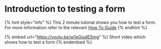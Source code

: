 # Introduction to testing a form

{% hint style="info" %}
This 2 minute tutorial shows you how to test a form. For more information refer to the relevant [How To Guide](../how-to-guides/survey-app/form-editor/testing-a-form.md)
{% endhint %}

{% embed url="https://youtu.be/w1pGiudESmg" %}
Short video which shows how to test a form
{% endembed %}
